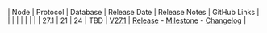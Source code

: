 | Node | Protocol | Database | Release Date | Release Notes | GitHub Links |
|      |          |          |              |               |              |
| 27.1 | 21      | 24      | TBD          | [V27.1](../releases/release-v27-1.md)         | [Release](https://github.com/nanocurrency/nano-node/releases/tag/V27.1) - [Milestone](https://github.com/nanocurrency/nano-node/milestone/33) - [Changelog](https://github.com/nanocurrency/nano-node/compare/V27.0...V27.1) |
